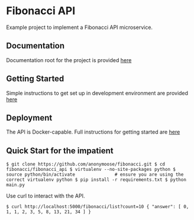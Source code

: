 Fibonacci API
=============================

Example project to implement a Fibonacci API microservice.


Documentation
-------------------------
Documentation root for the project is provided [here](https://github.com/anonymoose/fibonacci/tree/master/fibonacci_api/docs)


Getting Started
-------------------------
Simple instructions to get set up in development environment are provided [here](https://github.com/anonymoose/fibonacci/blob/master/fibonacci_api/docs/development.rst)


Deployment
-------------------------
The API is Docker-capable.  Full instructions for getting started are [here](https://github.com/anonymoose/fibonacci/blob/master/fibonacci_api/docs/deployment.rst)


Quick Start for the impatient
------------------------------
`
          $ git clone https://github.com/anonymoose/fibonacci.git
          $ cd fibonacci/fibonacci_api
          $ virtualenv --no-site-packages python
          $ source python/bin/activate               # ensure you are using the correct virtualenv python
          $ pip install -r requirements.txt
          $ python main.py
`

Use curl to interact with the API.

`
          $ curl http://localhost:5000/fibonacci/list?count=10
          {
            "answer": [
              0,
              1,
              1,
              2,
              3,
              5,
              8,
              13,
              21,
              34
            ]
          }
`          

